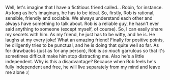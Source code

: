 Well, let's imagine that I have a fictitious friend called... Robin, for instance. As long as he's imaginary, he has to be ideal. So, firstly, Rob is rational, sensible, friendly and sociable. We always understand each other and always have something to talk about. Rob is a reliable guy, he hasn't ever said anything to someone (except myself, of course). So, I can easily share my secrets with him. As my friend, he just has to be witty, and he is. He laughs at my every joke! What an amazing friend! Finally for positive points, he diligently tries to be punctual, and he is doing that quite well so far. As for drawbacks (just as for any person), Rob is *so much* garrulous so that it's sometimes difficult make him stop distracting me. Also he's a little independent. Why is this a disadvantage? Because when Rob feels he's fully independent and free, he will live separately from my mind and leave me alone :(